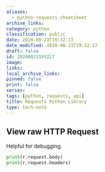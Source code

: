 ```yaml
---
aliases:
  - python-requests-cheatsheet
archive_links: 
category: python
classification: public
date: 2020-08-23T19:32:17
date_modified: 2020-08-23T19:32:17
draft: false
id: 20200823193217
image: 
links: 
local_archive_links: 
pinned: false
print: false
series: 
tags: [python, requests, api]
title: Requests Python Library
type: tech-note
---
```


## View raw HTTP Request

Helpful for debugging.

```py
print(r.request.body)
print(r.request.headers)
```

